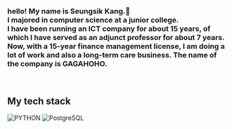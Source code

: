 
<!--
안녕하세요! 제 이름은 승식 강 입니다.
저는 전문대학에서 컴퓨터공학을 전공했습니다. 
15년 정도 ICT 기업을 운영하였으며, 그중 7년여간 겸임교수를 겸하였습니다. 
지금은 15년차 Finance management 라이센스를 가지고 다수의 일을 하고 있으며 롱텀케어 사업을 겸하고 있습니다. 회사의 이름은 가가호호 입니다. 
-->
<h3> hello! My name is Seungsik Kang.👋 <br>
I majored in computer science at a junior college. <br>
I have been running an ICT company for about 15 years, of which I have served as an adjunct professor for about 7 years.<br>
Now, with a 15-year finance management license, I am doing a lot of work and also a long-term care business. The name of the company is GAGAHOHO.
</h3>
<br>
<h2> My tech stack </h2>

![PYTHON](https://img.shields.io/badge/PYTHON-3.7-orange?style=plastic&logo=python&logoColor=white)
![PostgreSQL](https://img.shields.io/badge/postgreSQL-14-green?style=plastic&logo=postgresql&logoColor=white)
<!--
**myaji35/myaji35** is a ✨ _special_ ✨ repository because its `README.md` (this file) appears on your GitHub profile.

Here are some ideas to get you started:

- 🔭 I’m currently working on ...
- 🌱 I’m currently learning ...
- 👯 I’m looking to collaborate on ...
- 🤔 I’m looking for help with ...
- 💬 Ask me about ...
- 📫 How to reach me: ...
- 😄 Pronouns: ...
- ⚡ Fun fact: ...
-->
